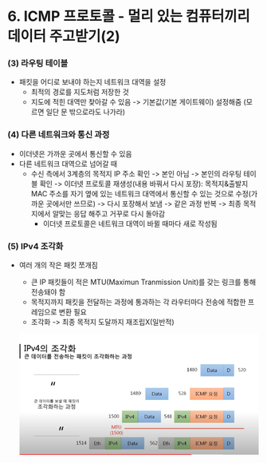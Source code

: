 # 6. ICMP 프로토콜 - 멀리 있는 컴퓨터끼리 데이터 주고받기(2)

### (3) 라우팅 테이블

- 패킷을 어디로 보내야 하는지 네트워크 대역을 설정
    - 최적의 경로를 지도처럼 저장한 것
    - 지도에 적힌 대역만 찾아갈 수 있음 -> 기본값(기본 게이트웨이) 설정해줌 (모르면 일단 문 밖으로라도 나가라)

### (4) 다른 네트워크와 통신 과정

- 이더넷은 가까운 곳에서 통신할 수 있음
- 다른 네트워크 대역으로 넘어갈 때
    - 수신 측에서 3계층의 목적지 IP 주소 확인 -> 본인 아님 -> 본인의 라우팅 테이블 확인 -> 이더넷 프로토콜 재생성(내용 바꿔서 다시 포장): 목적지&출발지 MAC 주소를 자기 옆에 있는 네트워크 대역에서 통신할 수 있는 것으로 수정(가까운 곳에서만 쓰므로) -> 다시 포장해서 보냄 -> 같은 과정 반복 -> 최종 목적지에서 알맞는 응답 해주고 거꾸로 다시 돌아감
        - 이더넷 프로토콜은 네트워크 대역이 바뀔 때마다 새로 작성됨

### (5) IPv4 조각화

- 여러 개의 작은 패킷 쪼개짐
    - 큰 IP 패킷들이 적은 MTU(Maximun Tranmission Unit)를 갖는 링크를 통해 전송돼야 함
    - 목적지까지 패킷을 전달하는 과정에 통과하는 각 라우터마다 전송에 적합한 프레임으로 변환 필요
    - 조각화 -> 최종 목적지 도달까지 재조립X(일반적)

    ![alt text](image.png)

    
